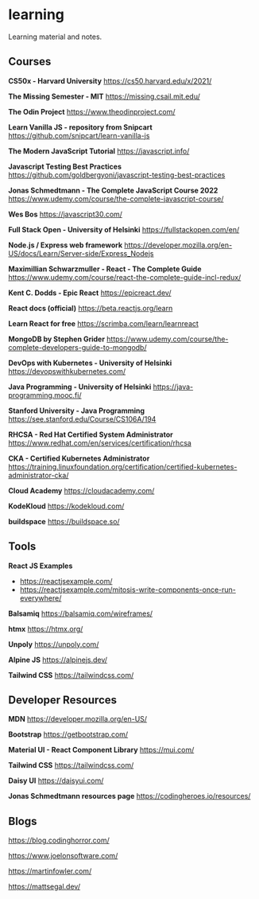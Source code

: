 # learning
Learning material and notes.

## Courses

**CS50x - Harvard University**
https://cs50.harvard.edu/x/2021/

**The Missing Semester - MIT**
https://missing.csail.mit.edu/

**The Odin Project**
https://www.theodinproject.com/

**Learn Vanilla JS - repository from Snipcart**
https://github.com/snipcart/learn-vanilla-js

**The Modern JavaScript Tutorial**
https://javascript.info/

**Javascript Testing Best Practices**
https://github.com/goldbergyoni/javascript-testing-best-practices

**Jonas Schmedtmann - The Complete JavaScript Course 2022**
https://www.udemy.com/course/the-complete-javascript-course/

**Wes Bos**
https://javascript30.com/

**Full Stack Open - University of Helsinki**
https://fullstackopen.com/en/

**Node.js / Express web framework**
https://developer.mozilla.org/en-US/docs/Learn/Server-side/Express_Nodejs

**Maximillian Schwarzmuller - React - The Complete Guide**
https://www.udemy.com/course/react-the-complete-guide-incl-redux/

**Kent C. Dodds - Epic React**
https://epicreact.dev/

**React docs (official)**
https://beta.reactjs.org/learn

**Learn React for free**
https://scrimba.com/learn/learnreact

**MongoDB by Stephen Grider**
https://www.udemy.com/course/the-complete-developers-guide-to-mongodb/

**DevOps with Kubernetes - University of Helsinki**
https://devopswithkubernetes.com/

**Java Programming - University of Helsinki**
https://java-programming.mooc.fi/

**Stanford University - Java Programming**
https://see.stanford.edu/Course/CS106A/194

**RHCSA - Red Hat Certified System Administrator**
https://www.redhat.com/en/services/certification/rhcsa

**CKA - Certified Kubernetes Administrator**
https://training.linuxfoundation.org/certification/certified-kubernetes-administrator-cka/

**Cloud Academy**
https://cloudacademy.com/

**KodeKloud**
https://kodekloud.com/

**buildspace**
https://buildspace.so/


## Tools

**React JS Examples**
* https://reactjsexample.com/
* https://reactjsexample.com/mitosis-write-components-once-run-everywhere/

**Balsamiq**
https://balsamiq.com/wireframes/

**htmx**
https://htmx.org/

**Unpoly**
https://unpoly.com/

**Alpine JS**
https://alpinejs.dev/

**Tailwind CSS**
https://tailwindcss.com/

## Developer Resources

**MDN**
https://developer.mozilla.org/en-US/

**Bootstrap**
https://getbootstrap.com/

**Material UI - React Component Library**
https://mui.com/

**Tailwind CSS**
https://tailwindcss.com/

**Daisy UI**
https://daisyui.com/

**Jonas Schmedtmann resources page**
https://codingheroes.io/resources/

## Blogs

https://blog.codinghorror.com/

https://www.joelonsoftware.com/

https://martinfowler.com/

https://mattsegal.dev/
